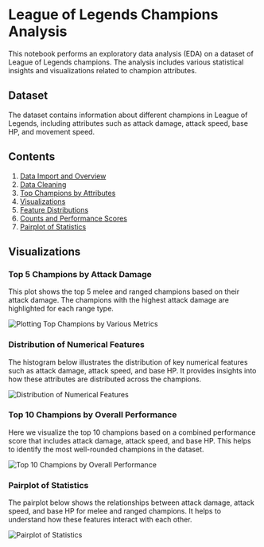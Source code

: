 # League of Legends Champions Analysis

This notebook performs an exploratory data analysis (EDA) on a dataset of League of Legends champions. The analysis includes various statistical insights and visualizations related to champion attributes.

## Dataset

The dataset contains information about different champions in League of Legends, including attributes such as attack damage, attack speed, base HP, and movement speed.

## Contents

1. [Data Import and Overview](#data-import-and-overview)
2. [Data Cleaning](#data-cleaning)
3. [Top Champions by Attributes](#top-champions-by-attributes)
4. [Visualizations](#visualizations)
5. [Feature Distributions](#feature-distributions)
6. [Counts and Performance Scores](#counts-and-performance-scores)
7. [Pairplot of Statistics](#pairplot-of-statistics)


## Visualizations

### Top 5 Champions by Attack Damage

This plot shows the top 5 melee and ranged champions based on their attack damage. The champions with the highest attack damage are highlighted for each range type.

![Plotting Top Champions by Various Metrics]([path/to/top_5_champions_by_attack_damage.png](https://www.kaggleusercontent.com/kf/189740478/eyJhbGciOiJkaXIiLCJlbmMiOiJBMTI4Q0JDLUhTMjU2In0..sjgPj7KVkRjX3jwKAkvCWA.DPv1XjaJ__aJlujE6Ym1_ACCnpbIepTF4kAB4zo7Lnh3TlJH3R7UEmzV2QZt4JmT7UD4DCznd2kJM4C_Z1BP-GX3MinqAX2qRzjGZslrL6iI0UpJ0YJH8dP56IhLQ0RcT1uDybJWJ6oNh1O1ZMhaJpEhDgH3aH0_-y7bje7Lq9sKoS7_g7k_GfzyQg-Shv2l9D9UPq8eOsayriRNrtLqY8Qm0VFJFcVKGGm0Oc1eB1SvF4iKiFA67bWE00SMhDCM3bm3CIneGDusPP1r-PazON-KmZVcEqPLIR8Q2hOG1_YYNZA45A-fLrTXjHE8zTN1ELYig9CPoZjz1rVoSBrohs8tTbpfe92_UpkZB1lrxuzsbeDmngdtslktEA130QPxX-YEMmYe2cGvVcLXaxvOIZMSZuJObOd9NRPyTC9VfS4ZSR8iXuwOcWehjmWNWBRyBXDTSL2K9PTsdyS9L1H_B8_fBNJ2BsXDiEXtPqDqDGzPTwAYIdkdE4NKOx_Gkmdb41OmHsm1BSYMI8_LC4OUl2u1A1sCOV5DngikISMukIdDiGCMnd8NI5i1-agGcNroIsozL4NXLp-CK7xW9JO6rNA5qWMRXzFO5m-NLnXNF7gJCpRXXrBvtTSHA99BoauiibOuNh_3DZKy6EJz0UZvR1mly69HzvAq0YKVukfU4cQ.ujAiQGviQd4LRBan_c2b4A/__results___files/__results___11_0.png))

### Distribution of Numerical Features

The histogram below illustrates the distribution of key numerical features such as attack damage, attack speed, and base HP. It provides insights into how these attributes are distributed across the champions.

![Distribution of Numerical Features](path/to/distribution_of_numerical_features.png)

### Top 10 Champions by Overall Performance

Here we visualize the top 10 champions based on a combined performance score that includes attack damage, attack speed, and base HP. This helps to identify the most well-rounded champions in the dataset.

![Top 10 Champions by Overall Performance](path/to/top_10_champions_by_overall_performance.png)

### Pairplot of Statistics

The pairplot below shows the relationships between attack damage, attack speed, and base HP for melee and ranged champions. It helps to understand how these features interact with each other.

![Pairplot of Statistics](path/to/pairplot_of_statistics.png)
